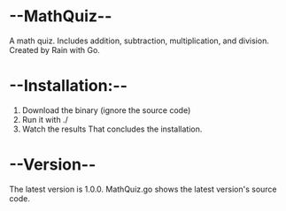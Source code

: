 # --MathQuiz--
A math quiz. Includes addition, subtraction, multiplication, and division.
Created by Rain with Go.
# --Installation:--
1. Download the binary (ignore the source code)
2. Run it with ./
3. Watch the results
That concludes the installation.
# --Version--
The latest version is 1.0.0.
MathQuiz.go shows the latest version's source code.
